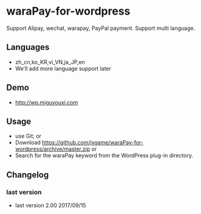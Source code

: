 # waraPay-for-wordpress
Support Alipay, wechat, warapay, PayPal payment. Support multi language.

## Languages
* zh_cn,ko_KR,vi_VN,ja_JP,en
* We'll add more language support later

## Demo
* http://wp.miguyouxi.com

## Usage
* use Git; or
* Download https://github.com/jxgame/waraPay-for-wordpress/archive/master.zip or
* Search for the waraPay keyword from the WordPress plug-in directory.

## Changelog
### last version
* last version 2.00 2017/09/15
